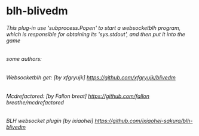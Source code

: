 # blh-blivedm
###### This plug-in use 'subprocess.Popen' to start a websocketblh program, which is responsible for obtaining its 'sys.stdout', and then put it into the game

###### some authors:
###### Websocketblh get: [by xfgryujk] https://github.com/xfgryujk/blivedm
###### Mcdrefactored: [by Fallon breat] https://github.com/fallon breathe/mcdrefactored
###### BLH websocket plugin [by ixiaohei] https://github.com/ixiaohei-sakura/blh-blivedm

